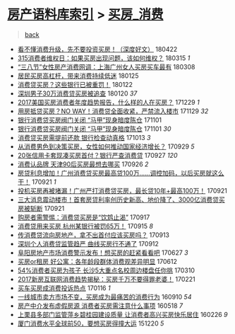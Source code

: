 [房产语料库索引](../../README.md)  > [买房_消费](买房_消费.md)
====
> [back](../README.md)

- [看不懂消费升级，先不要投资买房！（深度好文）](http://jkwz.applinzi.com/ittc/7094840890394936327.html#%E7%9C%8B%E4%B8%8D%E6%87%82%E6%B6%88%E8%B4%B9%E5%8D%87%E7%BA%A7%EF%BC%8C%E5%85%88%E4%B8%8D%E8%A6%81%E6%8A%95%E8%B5%84%E4%B9%B0%E6%88%BF%EF%BC%81%EF%BC%88%E6%B7%B1%E5%BA%A6%E5%A5%BD%E6%96%87%EF%BC%89) 180422  
- [315消费者维权日：如果买房出现问题，该如何维权？](http://jkwz.applinzi.com/ittc/7080703258970817543.html#315%E6%B6%88%E8%B4%B9%E8%80%85%E7%BB%B4%E6%9D%83%E6%97%A5%EF%BC%9A%E5%A6%82%E6%9E%9C%E4%B9%B0%E6%88%BF%E5%87%BA%E7%8E%B0%E9%97%AE%E9%A2%98%EF%BC%8C%E8%AF%A5%E5%A6%82%E4%BD%95%E7%BB%B4%E6%9D%83%EF%BC%9F) 180315 *1* 
- [“三八节”女性房产消费网调：上海广州女人买房买车最有](http://jkwz.applinzi.com/ittc/7078165729398752262.html#%E2%80%9C%E4%B8%89%E5%85%AB%E8%8A%82%E2%80%9D%E5%A5%B3%E6%80%A7%E6%88%BF%E4%BA%A7%E6%B6%88%E8%B4%B9%E7%BD%91%E8%B0%83%EF%BC%9A%E4%B8%8A%E6%B5%B7%E5%B9%BF%E5%B7%9E%E5%A5%B3%E4%BA%BA%E4%B9%B0%E6%88%BF%E4%B9%B0%E8%BD%A6%E6%9C%80%E6%9C%89) 180308  
- [居民买房高杠杆，带来消费持续低迷](http://jkwz.applinzi.com/ittc/7062557690700497931.html#%E5%B1%85%E6%B0%91%E4%B9%B0%E6%88%BF%E9%AB%98%E6%9D%A0%E6%9D%86%EF%BC%8C%E5%B8%A6%E6%9D%A5%E6%B6%88%E8%B4%B9%E6%8C%81%E7%BB%AD%E4%BD%8E%E8%BF%B7) 180125  
- [消费贷买房？这些银行已被重罚！](http://jkwz.applinzi.com/ittc/7061469771067819015.html#%E6%B6%88%E8%B4%B9%E8%B4%B7%E4%B9%B0%E6%88%BF%EF%BC%9F%E8%BF%99%E4%BA%9B%E9%93%B6%E8%A1%8C%E5%B7%B2%E8%A2%AB%E9%87%8D%E7%BD%9A%EF%BC%81) 180122  
- [深圳男子30万消费贷买房被追查](http://jkwz.applinzi.com/ittc/7060791620306207761.html#%E6%B7%B1%E5%9C%B3%E7%94%B7%E5%AD%9030%E4%B8%87%E6%B6%88%E8%B4%B9%E8%B4%B7%E4%B9%B0%E6%88%BF%E8%A2%AB%E8%BF%BD%E6%9F%A5) 180120 *37* 
- [2017美国买房消费者年度趋势报告，什么样的人在买房？](http://jkwz.applinzi.com/ittc/7052520755995083792.html#2017%E7%BE%8E%E5%9B%BD%E4%B9%B0%E6%88%BF%E6%B6%88%E8%B4%B9%E8%80%85%E5%B9%B4%E5%BA%A6%E8%B6%8B%E5%8A%BF%E6%8A%A5%E5%91%8A%EF%BC%8C%E4%BB%80%E4%B9%88%E6%A0%B7%E7%9A%84%E4%BA%BA%E5%9C%A8%E4%B9%B0%E6%88%BF%EF%BC%9F) 171229 *1* 
- [用房抵贷买房？NO WAY！消费贷全面收紧，严禁流入楼市](http://jkwz.applinzi.com/ittc/7041288240391259153.html#%E7%94%A8%E6%88%BF%E6%8A%B5%E8%B4%B7%E4%B9%B0%E6%88%BF%EF%BC%9FNO+WAY%EF%BC%81%E6%B6%88%E8%B4%B9%E8%B4%B7%E5%85%A8%E9%9D%A2%E6%94%B6%E7%B4%A7%EF%BC%8C%E4%B8%A5%E7%A6%81%E6%B5%81%E5%85%A5%E6%A5%BC%E5%B8%82) 171129 *32* 
- [银行消费贷买房阀门关闭 “马甲”现身暗度陈仓](http://jkwz.applinzi.com/ittc/7030947476247413777.html#%E9%93%B6%E8%A1%8C%E6%B6%88%E8%B4%B9%E8%B4%B7%E4%B9%B0%E6%88%BF%E9%98%80%E9%97%A8%E5%85%B3%E9%97%AD+%E2%80%9C%E9%A9%AC%E7%94%B2%E2%80%9D%E7%8E%B0%E8%BA%AB%E6%9A%97%E5%BA%A6%E9%99%88%E4%BB%93) 171101  
- [银行消费贷买房阀门关闭 “马甲”现身暗度陈仓](http://jkwz.applinzi.com/ittc/7030906350031340560.html#%E9%93%B6%E8%A1%8C%E6%B6%88%E8%B4%B9%E8%B4%B7%E4%B9%B0%E6%88%BF%E9%98%80%E9%97%A8%E5%85%B3%E9%97%AD+%E2%80%9C%E9%A9%AC%E7%94%B2%E2%80%9D%E7%8E%B0%E8%BA%AB%E6%9A%97%E5%BA%A6%E9%99%88%E4%BB%93) 171101 *30* 
- [消费贷买房需提前还款 银行检查动真格](http://jkwz.applinzi.com/ittc/7024066702403437584.html#%E6%B6%88%E8%B4%B9%E8%B4%B7%E4%B9%B0%E6%88%BF%E9%9C%80%E6%8F%90%E5%89%8D%E8%BF%98%E6%AC%BE+%E9%93%B6%E8%A1%8C%E6%A3%80%E6%9F%A5%E5%8A%A8%E7%9C%9F%E6%A0%BC) 171013 *3* 
- [从消费男色到决策买房，女性如何推动国家经济增长？](http://jkwz.applinzi.com/ittc/7018637349070832657.html#%E4%BB%8E%E6%B6%88%E8%B4%B9%E7%94%B7%E8%89%B2%E5%88%B0%E5%86%B3%E7%AD%96%E4%B9%B0%E6%88%BF%EF%BC%8C%E5%A5%B3%E6%80%A7%E5%A6%82%E4%BD%95%E6%8E%A8%E5%8A%A8%E5%9B%BD%E5%AE%B6%E7%BB%8F%E6%B5%8E%E5%A2%9E%E9%95%BF%EF%BC%9F) 170929 *5* 
- [20张信用卡套现凑买房首付？银行严查消费贷](http://jkwz.applinzi.com/ittc/7017893536559793169.html#20%E5%BC%A0%E4%BF%A1%E7%94%A8%E5%8D%A1%E5%A5%97%E7%8E%B0%E5%87%91%E4%B9%B0%E6%88%BF%E9%A6%96%E4%BB%98%EF%BC%9F%E9%93%B6%E8%A1%8C%E4%B8%A5%E6%9F%A5%E6%B6%88%E8%B4%B9%E8%B4%B7) 170927 *120* 
- [消费认品牌 天津90后买房最想去哪买](http://jkwz.applinzi.com/ittc/7017569044629292049.html#%E6%B6%88%E8%B4%B9%E8%AE%A4%E5%93%81%E7%89%8C+%E5%A4%A9%E6%B4%A590%E5%90%8E%E4%B9%B0%E6%88%BF%E6%9C%80%E6%83%B3%E5%8E%BB%E5%93%AA%E4%B9%B0) 170926 *2* 
- [房贷利息增加！广州消费贷买房最高贷100万……调控加码，以后买房就这么干！](http://jkwz.applinzi.com/ittc/7015844863445304337.html#%E6%88%BF%E8%B4%B7%E5%88%A9%E6%81%AF%E5%A2%9E%E5%8A%A0%EF%BC%81%E5%B9%BF%E5%B7%9E%E6%B6%88%E8%B4%B9%E8%B4%B7%E4%B9%B0%E6%88%BF%E6%9C%80%E9%AB%98%E8%B4%B7100%E4%B8%87%E2%80%A6%E2%80%A6%E8%B0%83%E6%8E%A7%E5%8A%A0%E7%A0%81%EF%BC%8C%E4%BB%A5%E5%90%8E%E4%B9%B0%E6%88%BF%E5%B0%B1%E8%BF%99%E4%B9%88%E5%B9%B2%EF%BC%81) 170921 *1* 
- [投机买房再被堵漏！广州严打消费贷买房，最长贷10年+最高100万！](http://jkwz.applinzi.com/ittc/7015820961537066001.html#%E6%8A%95%E6%9C%BA%E4%B9%B0%E6%88%BF%E5%86%8D%E8%A2%AB%E5%A0%B5%E6%BC%8F%EF%BC%81%E5%B9%BF%E5%B7%9E%E4%B8%A5%E6%89%93%E6%B6%88%E8%B4%B9%E8%B4%B7%E4%B9%B0%E6%88%BF%EF%BC%8C%E6%9C%80%E9%95%BF%E8%B4%B710%E5%B9%B4%2B%E6%9C%80%E9%AB%98100%E4%B8%87%EF%BC%81) 170921  
- [三大消息震动楼市！首套房贷利率创历史新高、地价降了、3000亿消费贷买房被斩断](http://jkwz.applinzi.com/ittc/7015676422302204945.html#%E4%B8%89%E5%A4%A7%E6%B6%88%E6%81%AF%E9%9C%87%E5%8A%A8%E6%A5%BC%E5%B8%82%EF%BC%81%E9%A6%96%E5%A5%97%E6%88%BF%E8%B4%B7%E5%88%A9%E7%8E%87%E5%88%9B%E5%8E%86%E5%8F%B2%E6%96%B0%E9%AB%98%E3%80%81%E5%9C%B0%E4%BB%B7%E9%99%8D%E4%BA%86%E3%80%813000%E4%BA%BF%E6%B6%88%E8%B4%B9%E8%B4%B7%E4%B9%B0%E6%88%BF%E8%A2%AB%E6%96%A9%E6%96%AD) 170921  
- [购房者需警惕：消费贷买房是“饮鸩止渴”](http://jkwz.applinzi.com/ittc/7014305857867875344.html#%E8%B4%AD%E6%88%BF%E8%80%85%E9%9C%80%E8%AD%A6%E6%83%95%EF%BC%9A%E6%B6%88%E8%B4%B9%E8%B4%B7%E4%B9%B0%E6%88%BF%E6%98%AF%E2%80%9C%E9%A5%AE%E9%B8%A9%E6%AD%A2%E6%B8%B4%E2%80%9D) 170917  
- [消费贷用来买房 杭州某银行被罚65万！](http://jkwz.applinzi.com/ittc/7013597966835909649.html#%E6%B6%88%E8%B4%B9%E8%B4%B7%E7%94%A8%E6%9D%A5%E4%B9%B0%E6%88%BF+%E6%9D%AD%E5%B7%9E%E6%9F%90%E9%93%B6%E8%A1%8C%E8%A2%AB%E7%BD%9A65%E4%B8%87%EF%BC%81) 170915 *8* 
- [传消费贷流向房地产，拿不出首付应该买房吗？](http://jkwz.applinzi.com/ittc/7012854869969601552.html#%E4%BC%A0%E6%B6%88%E8%B4%B9%E8%B4%B7%E6%B5%81%E5%90%91%E6%88%BF%E5%9C%B0%E4%BA%A7%EF%BC%8C%E6%8B%BF%E4%B8%8D%E5%87%BA%E9%A6%96%E4%BB%98%E5%BA%94%E8%AF%A5%E4%B9%B0%E6%88%BF%E5%90%97%EF%BC%9F) 170913  
- [深圳个人消费贷监管趋严 曲线买房行不通了](http://jkwz.applinzi.com/ittc/7012515598804976656.html#%E6%B7%B1%E5%9C%B3%E4%B8%AA%E4%BA%BA%E6%B6%88%E8%B4%B9%E8%B4%B7%E7%9B%91%E7%AE%A1%E8%B6%8B%E4%B8%A5+%E6%9B%B2%E7%BA%BF%E4%B9%B0%E6%88%BF%E8%A1%8C%E4%B8%8D%E9%80%9A%E4%BA%86) 170912  
- [阜阳房地产市场消费警示发布！想买房的赶紧看看吧](http://jkwz.applinzi.com/ittc/6983906307940549636.html#%E9%98%9C%E9%98%B3%E6%88%BF%E5%9C%B0%E4%BA%A7%E5%B8%82%E5%9C%BA%E6%B6%88%E8%B4%B9%E8%AD%A6%E7%A4%BA%E5%8F%91%E5%B8%83%EF%BC%81%E6%83%B3%E4%B9%B0%E6%88%BF%E7%9A%84%E8%B5%B6%E7%B4%A7%E7%9C%8B%E7%9C%8B%E5%90%A7) 170627 *3* 
- [买房or租房 好公寓：各年龄段群体消费观差异明显](http://jkwz.applinzi.com/ittc/6978263330262090757.html#%E4%B9%B0%E6%88%BFor%E7%A7%9F%E6%88%BF+%E5%A5%BD%E5%85%AC%E5%AF%93%EF%BC%9A%E5%90%84%E5%B9%B4%E9%BE%84%E6%AE%B5%E7%BE%A4%E4%BD%93%E6%B6%88%E8%B4%B9%E8%A7%82%E5%B7%AE%E5%BC%82%E6%98%8E%E6%98%BE) 170612  
- [54%消费者买房为孩子 长沙5大重点名校周边楼盘任你挑](http://jkwz.applinzi.com/ittc/6943317281852621829.html#54%25%E6%B6%88%E8%B4%B9%E8%80%85%E4%B9%B0%E6%88%BF%E4%B8%BA%E5%AD%A9%E5%AD%90+%E9%95%BF%E6%B2%995%E5%A4%A7%E9%87%8D%E7%82%B9%E5%90%8D%E6%A0%A1%E5%91%A8%E8%BE%B9%E6%A5%BC%E7%9B%98%E4%BB%BB%E4%BD%A0%E6%8C%91) 170310  
- [2017新房互联网消费趋势揭秘：买房千万不要得罪老婆！](http://jkwz.applinzi.com/ittc/6937051852167447557.html#2017%E6%96%B0%E6%88%BF%E4%BA%92%E8%81%94%E7%BD%91%E6%B6%88%E8%B4%B9%E8%B6%8B%E5%8A%BF%E6%8F%AD%E7%A7%98%EF%BC%9A%E4%B9%B0%E6%88%BF%E5%8D%83%E4%B8%87%E4%B8%8D%E8%A6%81%E5%BE%97%E7%BD%AA%E8%80%81%E5%A9%86%EF%BC%81) 170221  
- [买车买房成消费投诉热点](http://jkwz.applinzi.com/ittc/6923650840824120324.html#%E4%B9%B0%E8%BD%A6%E4%B9%B0%E6%88%BF%E6%88%90%E6%B6%88%E8%B4%B9%E6%8A%95%E8%AF%89%E7%83%AD%E7%82%B9) 170116 *1* 
- [一线城市卖方市场不变，买房成为最痛苦的消费行为](http://jkwz.applinzi.com/ittc/6876263870959715333.html#%E4%B8%80%E7%BA%BF%E5%9F%8E%E5%B8%82%E5%8D%96%E6%96%B9%E5%B8%82%E5%9C%BA%E4%B8%8D%E5%8F%98%EF%BC%8C%E4%B9%B0%E6%88%BF%E6%88%90%E4%B8%BA%E6%9C%80%E7%97%9B%E8%8B%A6%E7%9A%84%E6%B6%88%E8%B4%B9%E8%A1%8C%E4%B8%BA) 160910 *54* 
- [房产中介发布虚假房源 消费者买房需注意什么事项](http://jkwz.applinzi.com/ittc/6833594006768190469.html#%E6%88%BF%E4%BA%A7%E4%B8%AD%E4%BB%8B%E5%8F%91%E5%B8%83%E8%99%9A%E5%81%87%E6%88%BF%E6%BA%90+%E6%B6%88%E8%B4%B9%E8%80%85%E4%B9%B0%E6%88%BF%E9%9C%80%E6%B3%A8%E6%84%8F%E4%BB%80%E4%B9%88%E4%BA%8B%E9%A1%B9) 160518 *7* 
- [上栗县多部门监管萍乡碧桂园建设质量 让消费者高兴买房快乐居住](http://jkwz.applinzi.com/ittc/6803064653701710853.html#%E4%B8%8A%E6%A0%97%E5%8E%BF%E5%A4%9A%E9%83%A8%E9%97%A8%E7%9B%91%E7%AE%A1%E8%90%8D%E4%B9%A1%E7%A2%A7%E6%A1%82%E5%9B%AD%E5%BB%BA%E8%AE%BE%E8%B4%A8%E9%87%8F+%E8%AE%A9%E6%B6%88%E8%B4%B9%E8%80%85%E9%AB%98%E5%85%B4%E4%B9%B0%E6%88%BF%E5%BF%AB%E4%B9%90%E5%B1%85%E4%BD%8F) 160226 *9* 
- [厦门消费水平全球前50，要想买房得撞大运](http://jkwz.applinzi.com/ittc/6777998681345360900.html#%E5%8E%A6%E9%97%A8%E6%B6%88%E8%B4%B9%E6%B0%B4%E5%B9%B3%E5%85%A8%E7%90%83%E5%89%8D50%EF%BC%8C%E8%A6%81%E6%83%B3%E4%B9%B0%E6%88%BF%E5%BE%97%E6%92%9E%E5%A4%A7%E8%BF%90) 151220 *5* 
